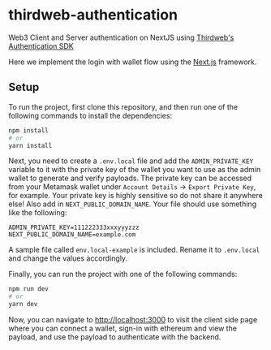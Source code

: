 # thirdweb-authentication
Web3 Client and Server authentication on NextJS using [Thirdweb's Authentication SDK](https://portal.thirdweb.com/auth)

Here we implement the login with wallet flow using the [Next.js](https://nextjs.org/) framework.

## Setup

To run the project, first clone this repository, and then run one of the following commands to install the dependencies:

```bash
npm install
# or
yarn install
```

Next, you need to create a `.env.local` file and add the `ADMIN_PRIVATE_KEY` variable to it with the private key of the wallet you want to use as the admin wallet to generate and verify payloads. The private key can be accessed from your Metamask wallet under `Account Details` -> `Export Private Key`, for example. Your private key is highly sensitive so do not share it anywhere else! Also add in `NEXT_PUBLIC_DOMAIN_NAME`. Your file should use something like the following:

```.env
ADMIN_PRIVATE_KEY=111222333xxxyyyzzz
NEXT_PUBLIC_DOMAIN_NAME=example.com
```
A sample file called `env.local-example` is included. Rename it to `.env.local` and change the values accordingly.

Finally, you can run the project with one of the following commands:

```bash
npm run dev
# or
yarn dev
```

Now, you can navigate to [http://localhost:3000](http://localhost:3000) to visit the client side page where you can connect a wallet, sign-in with ethereum and view the payload, and use the payload to authenticate with the backend.
